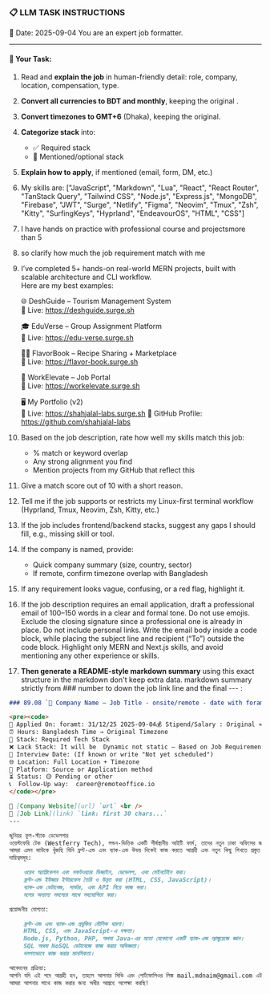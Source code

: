 ### 📋 LLM TASK INSTRUCTIONS  
📅 Date: 2025-09-04
You are an expert job formatter.

---

#### 🔧 Your Task:
1. Read and **explain the job** in human-friendly detail: role, company, location, compensation, type.  
2. **Convert all currencies to BDT and monthly**, keeping the original .  
3. **Convert timezones to GMT+6** (Dhaka), keeping the original.  
4. **Categorize stack** into:  
   - ✅ Required stack  
   - 🔧 Mentioned/optional stack  
5. **Explain how to apply**, if mentioned (email, form, DM, etc.)  
7. My skills are: ["JavaScript", "Markdown", "Lua", "React", "React Router", "TanStack Query", "Tailwind CSS", "Node.js", "Express.js", "MongoDB", "Firebase", "JWT", "Surge", "Netlify", "Figma", "Neovim", "Tmux", "Zsh", "Kitty", "SurfingKeys", "Hyprland", "EndeavourOS", "HTML", "CSS"]
8. I have hands on practice with professional course and projectsmore than 5
9. so clarify how much the job requirement match with me 
10. I’ve completed 5+ hands-on real-world MERN projects, built with scalable architecture and CLI workflow.  
    Here are my best examples:

    🌐 DeshGuide – Tourism Management System  
    🔗 Live: https://deshguide.surge.sh

    🎓 EduVerse – Group Assignment Platform  
    🔗 Live: https://edu-verse.surge.sh

    🧑‍🍳 FlavorBook – Recipe Sharing + Marketplace  
    🔗 Live: https://flavor-book.surge.sh

    💼 WorkElevate – Job Portal  
    🔗 Live: https://workelevate.surge.sh

    🖥️ My Portfolio (v2)  
    🔗 Live: https://shahjalal-labs.surge.sh
    🚀 GitHub Profile: https://github.com/shahjalal-labs

11. Based on the job description, rate how well my skills match this job:  
    - % match or keyword overlap  
    - Any strong alignment you find  
    - Mention projects from my GitHub that reflect this

12. Give a match score out of 10 with a short reason.

13. Tell me if the job supports or restricts my Linux-first terminal workflow (Hyprland, Tmux, Neovim, Zsh, Kitty, etc.)

14. If the job includes frontend/backend stacks, suggest any gaps I should fill, e.g., missing skill or tool.

15. If the company is named, provide:  
    - Quick company summary (size, country, sector)  
    - If remote, confirm timezone overlap with Bangladesh

16. If any requirement looks vague, confusing, or a red flag, highlight it.

17. If the job description requires an email application, draft a professional email of 100–150 words in a clear and formal tone. Do not use emojis. Exclude the closing signature since a professional one is already in place. Do not include personal links. Write the email body inside a code block, while placing the subject line and recipient (“To”) outside the code block. Highlight only MERN and Next.js skills, and avoid mentioning any other experience or skills.

18. **Then generate a README-style markdown summary** using this exact structure in the markdown don't keep extra data. markdown summary strictly from ### number to down the job link line and the final --- :
```markdown
### 89.08 `🏢 Company Name — Job Title - onsite/remote - date with foramt: 31/12/25 - BDT salary`

<pre><code>
📅 Applied On: foramt: 31/12/25 2025-09-04💰 Stipend/Salary : Original ≈ Converted BDT / Monthly
⏰ Hours: Bangladesh Time → Original Timezone
🧰 Stack: Required Tech Stack
❌ Lack Stack: It will be  Dynamic not static – Based on Job Requirements: For your example added: mysql, postgres, redis, docker, nginx, aws, gcp, azure, firebase, netlify, surge, figma, sketch, etc.
📆 Interview Date: (If known or write "Not yet scheduled")
🌐 Location: Full Location + Timezone
🧭 Platform: Source or Application method
⏳ Status: 🟡 Pending or other
📞  Follow-Up way:  career@remoteoffice.io
</code></pre>

🔗 [Company Website](url) `url` <br />
🔗 [Job Link](link) `link: first 30 chars...`
---

জুনিয়র ফুল-স্ট্যাক ডেভেলপার
ওয়েস্টফেরি টেক (Westferry Tech), লন্ডন-ভিত্তিক একটি শীর্ষস্থানীয় আইটি ফার্ম, তাদের নতুন ঢাকা অফিসের জন্য একজন প্রতিভাবান এবং আগ্রহী জুনিয়র ফুল-স্ট্যাক ডেভেলপার খুঁজছে।
আমরা এমন কাউকে খুঁজছি যিনি ফ্রন্ট-এন্ড এবং ব্যাক-এন্ড উভয় দিকেই কাজ করতে আগ্রহী এবং নতুন কিছু শিখতে প্রস্তুত।
দায়িত্বসমূহ:

    ওয়েব অ্যাপ্লিকেশন এবং সফটওয়্যার ডিজাইন, ডেভেলপ, এবং মেইনটেইন করা।
    ফ্রন্ট-এন্ড ইউজার ইন্টারফেস তৈরি ও উন্নত করা (HTML, CSS, JavaScript)।
    ব্যাক-এন্ড ডেটাবেজ, সার্ভার, এবং API নিয়ে কাজ করা।
    দলের অন্যান্য সদস্যের সাথে সহযোগিতা করা।

প্রয়োজনীয় যোগ্যতা:

    ফ্রন্ট-এন্ড এবং ব্যাক-এন্ড প্রযুক্তির মৌলিক ধারণা।
    HTML, CSS, এবং JavaScript-এ দক্ষতা।
    Node.js, Python, PHP, অথবা Java-এর মতো যেকোনো একটি ব্যাক-এন্ড ল্যাঙ্গুয়েজে জ্ঞান।
    SQL অথবা NoSQL ডেটাবেজে কাজ করার অভিজ্ঞতা।
    দলগতভাবে কাজ করার মানসিকতা।

আবেদনের প্রক্রিয়া:
আপনি যদি এই পদে আগ্রহী হন, তাহলে আপনার সিভি এবং পোর্টফোলিওর লিঙ্ক mail.mdnaim@gmail.com এই ইমেইলে পাঠান।
আমরা আপনার সাথে কাজ করার জন্য অধীর আগ্রহে অপেক্ষা করছি!

```
